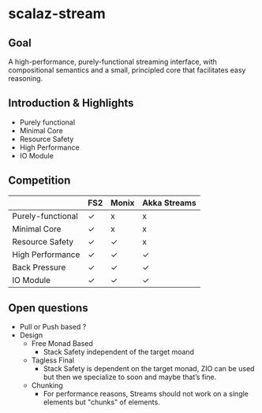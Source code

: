 # scalaz-stream

## Goal

A high-performance, purely-functional streaming interface, with compositional semantics and a small, principled core that facilitates easy reasoning.

## Introduction & Highlights

* Purely functional
* Minimal Core
* Resource Safety
* High Performance
* IO Module

## Competition

| | FS2 | Monix | Akka Streams | 
---|---|---|---
Purely-functional| ✓ | x | x |
Minimal Core | ✓ | x | x |
Resource Safety | ✓ | ✓ | x |
High Performance | ✓ | ✓ | ✓ |
Back Pressure | ✓ | ✓ | ✓ |
IO Module | ✓ | ✓ | ✓ |

## Open questions

* Pull or Push based ?
* Design
  * Free Monad Based
    - Stack Safety independent of the target moand
  * Tagless Final
    - Stack Safety is dependent on the target monad, ZIO can be used but then we specialize to soon and maybe that’s fine.
  * Chunking 
    - For performance reasons, Streams should not work on a single elements but "chunks" of elements.


